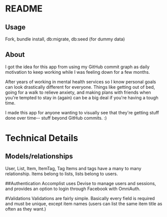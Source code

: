 # README

## Usage
Fork, bundle install, db:migrate, db:seed (for dummy data)

## About
I got the idea for this app from using my GitHub commit graph as daily motivation to keep working while I was feeling down for a few months.

After years of working in mental health services so I know personal goals can look drastically different for everyone. Things like getting out of bed, going for a walk to relieve anxiety, and making plans with friends when you're tempted to stay in (again) can be a big deal if you're having a tough time.

I made this app for anyone wanting to visually see that they're getting stuff done over time-- stuff beyond GitHub commits. :)


# Technical Details

## Models/relationships
User, List, Item, ItemTag, Tag
Items and tags have a many to many relationship. Items belong to lists, lists belong to users.

##Authentication
Accomplist uses Devise to manage users and sessions, and provides an option to login through Facebook with OmniAuth.

#Validations
Validations are fairly simple. Basically every field is required and must be unique, except item names (users can list the same item title as often as they want.)
